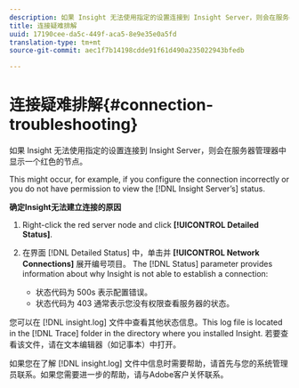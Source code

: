```yaml
---
description: 如果 Insight 无法使用指定的设置连接到 Insight Server，则会在服务器管理器中显示一个红色的节点。
title: 连接疑难排解
uuid: 17190cee-da5c-449f-aca5-8e9e35e0a5fd
translation-type: tm+mt
source-git-commit: aec1f7b14198cdde91f61d490a235022943bfedb

---
```



# 连接疑难排解{#connection-troubleshooting}

如果 Insight 无法使用指定的设置连接到 Insight Server，则会在服务器管理器中显示一个红色的节点。

This might occur, for example, if you configure the connection incorrectly or you do not have permission to view the [!DNL Insight Server’s] status.

**确定Insight无法建立连接的原因**

1. Right-click the red server node and click **[!UICONTROL Detailed Status]**.
1. 在界面 [!DNL Detailed Status] 中，单击并 **[!UICONTROL Network Connections]** 展开编号项目。 The [!DNL Status] parameter provides information about why Insight is not able to establish a connection:

   * 状态代码为 500s 表示配置错误。
   * 状态代码为 403 通常表示您没有权限查看服务器的状态。

您可以在 [!DNL insight.log] 文件中查看其他状态信息。This log file is located in the [!DNL Trace] folder in the directory where you installed Insight. 若要查看该文件，请在文本编辑器（如记事本）中打开。

如果您在了解 [!DNL insight.log] 文件中信息时需要帮助，请首先与您的系统管理员联系。如果您需要进一步的帮助，请与Adobe客户关怀联系。

